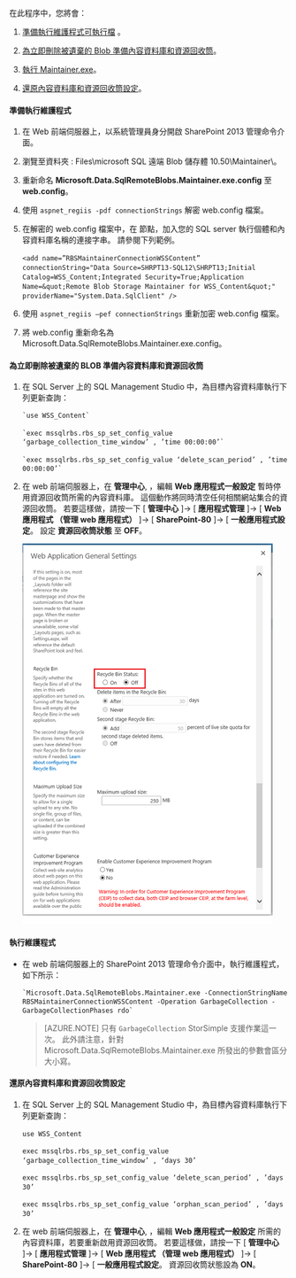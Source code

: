 <!--author=SharS last changed: 9/17/15-->

在此程序中，您將會：

1. [準備執行維護程式可執行檔](#to-prepare-to-run-the-maintainer) 。

2. [為立即刪除被遺棄的 Blob 準備內容資料庫和資源回收筒](#to-prepare-the-content-database-and-recycle-bin-to-immediately-delete-orphaned-blobs)。

3. [執行 Maintainer.exe](#to-run-the-maintainer)。

4. [還原內容資料庫和資源回收筒設定](#to-revert-the-content-database-and-recycle-bin-settings)。

#### 準備執行維護程式

1. 在 Web 前端伺服器上，以系統管理員身分開啟 SharePoint 2013 管理命令介面。

2. 瀏覽至資料夾 <boot drive>: Files\microsoft SQL 遠端 Blob 儲存體 10.50\Maintainer\。

3. 重新命名 **Microsoft.Data.SqlRemoteBlobs.Maintainer.exe.config** 至 **web.config**。

4. 使用 `aspnet_regiis -pdf connectionStrings` 解密 web.config 檔案。

5. 在解密的 web.config 檔案中，在 **<connectionStrings>** 節點，加入您的 SQL server 執行個體和內容資料庫名稱的連接字串。 請參閱下列範例。

    `<add name=”RBSMaintainerConnectionWSSContent” connectionString="Data Source=SHRPT13-SQL12\SHRPT13;Initial Catalog=WSS_Content;Integrated Security=True;Application Name=&quot;Remote Blob Storage Maintainer for WSS_Content&quot;" providerName="System.Data.SqlClient" />`

6. 使用 `aspnet_regiis –pef connectionStrings` 重新加密 web.config 檔案。 

7. 將 web.config 重新命名為 Microsoft.Data.SqlRemoteBlobs.Maintainer.exe.config。 

#### 為立即刪除被遺棄的 BLOB 準備內容資料庫和資源回收筒

1. 在 SQL Server 上的 SQL Management Studio 中，為目標內容資料庫執行下列更新查詢： 

       `use WSS_Content`

       `exec mssqlrbs.rbs_sp_set_config_value ‘garbage_collection_time_window’ , ’time 00:00:00’`

       `exec mssqlrbs.rbs_sp_set_config_value ‘delete_scan_period’ , ’time 00:00:00’`

2. 在 web 前端伺服器上，在 **管理中心**, ，編輯 **Web 應用程式一般設定** 暫時停用資源回收筒所需的內容資料庫。 這個動作將同時清空任何相關網站集合的資源回收筒。 若要這樣做，請按一下 [ **管理中心** ]-> [ **應用程式管理** ]-> [ **Web 應用程式 （管理 web 應用程式）** ]-> [ **SharePoint-80** ]-> [ **一般應用程式設定**。 設定 **資源回收筒狀態** 至 **OFF**。

    ![Web 應用程式一般設定](./media/storsimple-sharepoint-adapter-garbage-collection/HCS_WebApplicationGeneralSettings-include.png)

#### 執行維護程式

- 在 web 前端伺服器上的 SharePoint 2013 管理命令介面中，執行維護程式，如下所示：

      `Microsoft.Data.SqlRemoteBlobs.Maintainer.exe -ConnectionStringName RBSMaintainerConnectionWSSContent -Operation GarbageCollection -GarbageCollectionPhases rdo`

    >[AZURE.NOTE] 只有 `GarbageCollection` StorSimple 支援作業這一次。 此外請注意，針對 Microsoft.Data.SqlRemoteBlobs.Maintainer.exe 所發出的參數會區分大小寫。 
 
#### 還原內容資料庫和資源回收筒設定

1. 在 SQL Server 上的 SQL Management Studio 中，為目標內容資料庫執行下列更新查詢：

      `use WSS_Content`

      `exec mssqlrbs.rbs_sp_set_config_value ‘garbage_collection_time_window’ , ‘days 30’`

      `exec mssqlrbs.rbs_sp_set_config_value ‘delete_scan_period’ , ’days 30’`

      `exec mssqlrbs.rbs_sp_set_config_value ‘orphan_scan_period’ , ’days 30’`

2. 在 web 前端伺服器上，在 **管理中心**, ，編輯 **Web 應用程式一般設定** 所需的內容資料庫，若要重新啟用資源回收筒。 若要這樣做，請按一下 [ **管理中心** ]-> [ **應用程式管理** ]-> [ **Web 應用程式 （管理 web 應用程式）** ]-> [ **SharePoint-80** ]-> [ **一般應用程式設定**。 資源回收筒狀態設為 **ON**。


